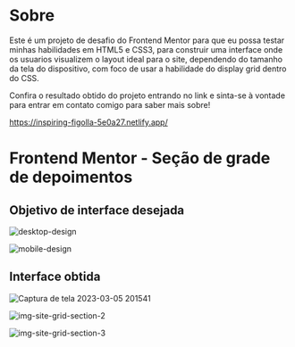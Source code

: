 # Sobre

Este é um projeto de desafio do Frontend Mentor para que eu possa testar minhas habilidades em HTML5 e CSS3, para construir uma interface onde os usuarios visualizem o layout ideal para o site, dependendo do tamanho da tela do dispositivo, com foco de usar a habilidade do display grid dentro do CSS.

Confira o resultado obtido do projeto entrando no link e sinta-se à vontade para entrar em contato comigo para saber mais sobre!  

https://inspiring-figolla-5e0a27.netlify.app/

# Frontend Mentor - Seção de grade de depoimentos

## Objetivo de interface desejada 

![desktop-design](https://user-images.githubusercontent.com/115605744/222991536-6007409a-7841-4afc-85ad-55f23702cb8c.jpg)

![mobile-design](https://user-images.githubusercontent.com/115605744/222991737-fdaca1a8-74a4-4826-9f5e-38281d8e4006.jpg)

## Interface obtida

![Captura de tela 2023-03-05 201541](https://user-images.githubusercontent.com/115605744/222991705-158652e3-1a6c-412f-9a03-8ad1704bb982.png)

![img-site-grid-section-2](https://user-images.githubusercontent.com/115605744/225175004-b8d572ee-a78e-48cd-8379-0b69996c4cd3.png)

![img-site-grid-section-3](https://user-images.githubusercontent.com/115605744/225175010-ff4e1fc3-7634-41e0-8a3b-85878d16ff8a.png)
